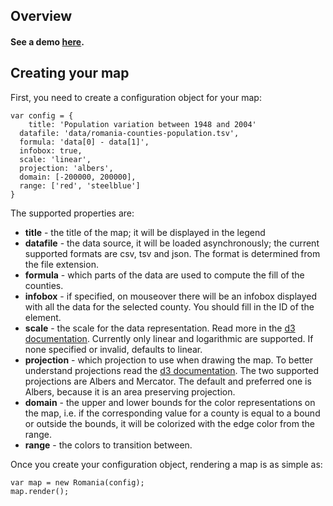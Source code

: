 ## Overview

#### See a demo [here](http://improve.ro/sandbox/romania/).

## Creating your map

First, you need to create a configuration object for your map:

````
var config = {
	title: 'Population variation between 1948 and 2004'
  datafile: 'data/romania-counties-population.tsv',
  formula: 'data[0] - data[1]',
  infobox: true,
  scale: 'linear',
  projection: 'albers',
  domain: [-200000, 200000],
  range: ['red', 'steelblue']
}
````

The supported properties are:

* __title__ - the title of the map; it will be displayed in the legend
* __datafile__ - the data source, it will be loaded asynchronously; the current supported formats are csv, tsv and json. The format is determined from the file extension. 
* __formula__ - which parts of the data are used to compute the fill of the counties.
* __infobox__ - if specified, on mouseover there will be an infobox displayed with all the data for the selected county. You should fill in the ID of the element.
* __scale__ - the scale for the data representation. Read more in the [d3 documentation](https://github.com/mbostock/d3/wiki/Quantitative-Scales). Currently only linear and logarithmic are supported. If none specified or invalid, defaults to linear.
* __projection__ - which projection to use when drawing the map. To better understand projections read the [d3 documentation](https://github.com/mbostock/d3/wiki/Geo-Projections). The two supported projections are Albers and Mercator. The default and preferred one is Albers, because it is an area preserving projection.
* __domain__ - the upper and lower bounds for the color representations on the map, i.e. if the corresponding value for a county is equal to a bound or outside the bounds, it will be colorized with the edge color from the range.
* __range__ - the colors to transition between.

Once you create your configuration object, rendering a map is as simple as:

````
var map = new Romania(config);
map.render();
````
